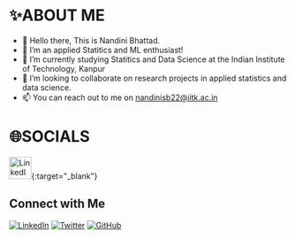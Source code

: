 
# ✨ABOUT ME
- 👋 Hello there, This is Nandini Bhattad.
- 👀 I’m an applied Statitics and ML enthusiast!
- :book: I’m currently studying Statitics and Data Science at the Indian Institute of Technology, Kanpur
- 🤝 I’m looking to collaborate on research projects in applied statistics and data science.
- 📫 You can reach out to me on nandinisb22@iitk.ac.in


# 🌐SOCIALS

[<img src="https://img.icons8.com/color/48/000000/linkedin.png" alt="LinkedIn" width="40"/>](https://www.linkedin.com/in/your-username){:target="_blank"}
## Connect with Me

[![LinkedIn](https://img.shields.io/badge/LinkedIn-0077B5?style=for-the-badge&logo=linkedin&logoColor=white)](www.linkedin.com/in/nandini-bhattad-523824225)
[![Twitter](https://img.shields.io/badge/Twitter-1DA1F2?style=for-the-badge&logo=twitter&logoColor=white)](https://twitter.com/your-username)
[![GitHub](https://img.shields.io/badge/GitHub-100000?style=for-the-badge&logo=github&logoColor=white)](https://github.com/your-username)

<!---
NandiniBhattad13/NandiniBhattad13 is a ✨ special ✨ repository because its `README.md` (this file) appears on your GitHub profile.
You can click the Preview link to take a look at your changes.
--->
